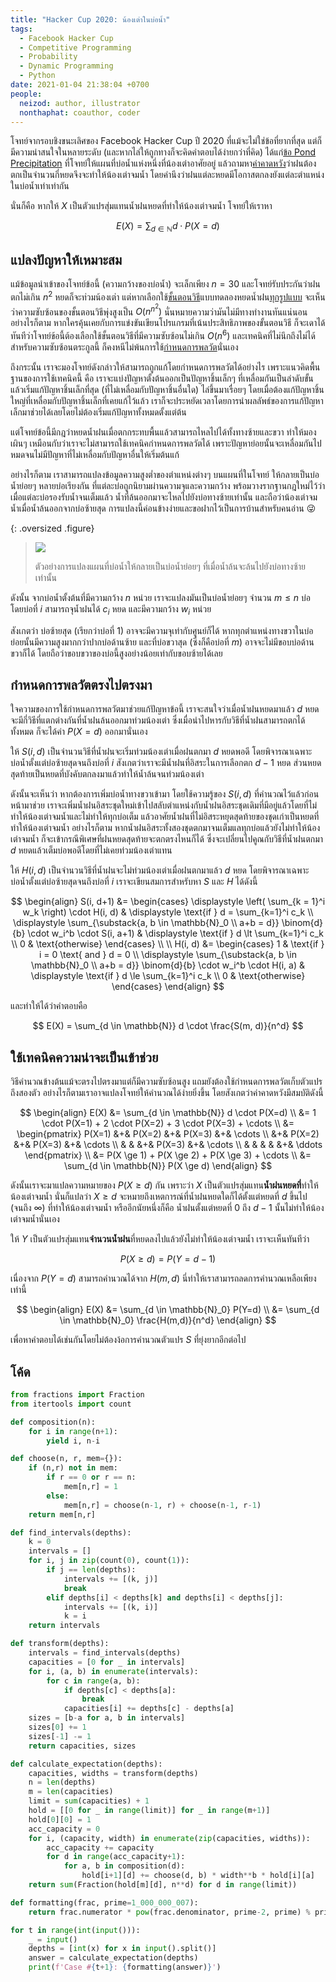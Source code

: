 ```yaml
---
title: "Hacker Cup 2020: น้องเต่าในบ่อน้ำ"
tags:
  - Facebook Hacker Cup
  - Competitive Programming
  - Probability
  - Dynamic Programming
  - Python
date: 2021-01-04 21:38:04 +0700
people:
  neizod: author, illustrator
  nonthaphat: coauthor, coder
---
```


โจทย์จากรอบชิงขนะเลิศของ Facebook Hacker Cup ปี 2020 ที่แม้จะไม่ใช่ข้อที่ยากที่สุด แต่ก็มีความน่าสนใจในหลายระดับ (และหากไล่ให้ถูกทางก็จะคิดคำตอบได้ง่ายกว่าที่คิด) ได้แก่[ข้อ Pond Precipitation][problem statement] ที่โจทย์ให้แผนที่บ่อน้ำแห่งหนึ่งที่น้องเต่าอาศัยอยู่ แล้วถามหา[ค่าคาดหวัง][expectation]ว่าฝนต้องตกเป็นจำนวนกี่หยดจึงจะทำให้น้องเต่าจมน้ำ โดยคำนึงว่าฝนแต่ละหยดมีโอกาสตกลงยังแต่ละตำแหน่งในบ่อน้ำเท่าเท่ากัน

นั่นก็คือ หากให้ $X$ เป็นตัวแปรสุ่มแทนน้ำฝนหยดที่ทำให้น้องเต่าจมน้ำ โจทย์ให้เราหา

$$
E(X) = \sum_{d \in \mathbb{N}} d \cdot P(X=d)
$$


## แปลงปัญหาให้เหมาะสม

แม้ข้อมูลนำเข้าของโจทย์ข้อนี้ (ความกว้างของบ่อน้ำ) จะเล็กเพียง $n=30$ และโจทย์รับประกันว่าฝนตกไม่เกิน $n^2$ หยดก็จะท่วมน้องเต่า แต่หากเลือกใช้[ขั้นตอนวิธี][algorithm]แบบทดลองหยดน้ำฝน[ทุกรูปแบบ][brute force] จะเห็นว่าความซับซ้อนของขั้นตอนวิธีพุ่งสูงเป็น $O(n^{n^2})$ นั่นหมายความว่ามันไม่มีทางทำงานทันแน่นอน อย่างไรก็ตาม หากใครคุ้นเคยกับการแข่งขันเขียนโปรแกรมที่เน้นประสิทธิภาพของขั้นตอนวิธี ก็จะเดาได้ทันทีว่าโจทย์ข้อนี้ต้องเลือกใช้ขั้นตอนวิธีที่มีความซับซ้อนไม่เกิน $O(n^6)$ และเทคนิคที่ไม่นึกถึงไม่ได้สำหรับความซับซ้อนตระกูลนี้ ก็คงหนีไม่พ้นการใช้[กำหนดการพลวัต][dynamic programming]นั่นเอง

ถึงกระนั้น เราจะมองโจทย์ดังกล่าวให้สามารถถูกแก้โดยกำหนดการพลวัตได้อย่างไร เพราะแนวคิดพื้นฐานของการใช้เทคนิคนี้ คือ เราจะแบ่งปัญหาตั้งต้นออกเป็นปัญหาชิ้นเล็กๆ ที่เหลื่อมกันเป็นลำดับขั้น แล้วเริ่มแก้ปัญหาชิ้นเล็กที่สุด (ที่ไม่เหลื่อมกับปัญหาชิ้นอื่นใด) ไล่ขึ้นมาเรื่อยๆ โดยเมื่อต้องแก้ปัญหาชิ้นใหญ่ที่เหลื่อมกับปัญหาชิ้นเล็กที่เคยแก้ไว้แล้ว เราก็จะประหยัดเวลาโดยการนำผลลัพธ์ของการแก้ปัญหาเล็กมาช่วยได้เลยโดยไม่ต้องเริ่มแก้ปัญหาทั้งหมดตั้งแต่ต้น

แต่โจทย์ข้อนี้มีกฎว่าหยดน้ำฝนเมื่อตกกระทบพื้นแล้วสามารถไหลไปได้ทั้งทางซ้ายและขวา ทำให้มองเผินๆ เหมือนกับว่าเราจะไม่สามารถใช้เทคนิคกำหนดการพลวัตได้ เพราะปัญหาย่อยนั้นจะเหลื่อมกันไปหมดจนไม่มีปัญหาที่ไม่เหลื่อมกับปัญหาอื่นให้เริ่มต้นแก้

อย่างไรก็ตาม เราสามารถแปลงข้อมูลความสูงต่ำของตำแหน่งต่างๆ บนแผนที่ในโจทย์ ให้กลายเป็นบ่อน้ำย่อยๆ หลายบ่อเรียงกัน ที่แต่ละบ่อถูกนิยามผ่านความจุและความกว้าง พร้อมวางรากฐานกฎใหม่ไว้ว่าเมื่อแต่ละบ่อรองรับน้ำจนเต็มแล้ว น้ำที่ล้นออกมาจะไหลไปยังบ่อทางซ้ายเท่านั้น และถือว่าน้องเต่าจมน้ำเมื่อน้ำล้นออกจากบ่อซ้ายสุด การแปลงนี้ค่อนข้างง่ายและขอฝากไว้เป็นการบ้านสำหรับคนอ่าน 😜

{: .oversized .figure}
> ![](/images/algorithm/misc/pond-precipitation.png)
>
> ตัวอย่างการแปลงแผนที่บ่อน้ำให้กลายเป็นบ่อน้ำย่อยๆ ที่เมื่อน้ำล้นจะล้นไปยังบ่อทางซ้ายเท่านั้น

ดังนั้น จากบ่อน้ำตั้งต้นที่มีความกว้าง $n$ หน่วย เราจะแปลงมันเป็นบ่อน้ำย่อยๆ จำนวน $m \le n$ บ่อ โดยบ่อที่ $i$ สามารถจุน้ำฝนได้ $c_i$ หยด และมีความกว้าง $w_i$ หน่วย

สังเกตว่า บ่อซ้ายสุด (เรียกว่าบ่อที่ $1$) อาจจะมีความจุเท่ากับศูนย์ก็ได้ หากทุกตำแหน่งทางขวาในบ่อย่อยนั้นมีความสูงมากกว่าปากบ่อด้านซ้าย และที่บ่อขวาสุด (ซึ่งก็คือบ่อที่ $m$) อาจจะไม่มีขอบบ่อด้านขวาก็ได้ โดยถือว่าขอบขวาของบ่อนี้สูงอย่างน้อยเท่ากับขอบซ้ายได้เลย


## กำหนดการพลวัตตรงไปตรงมา

ใจความของการใช้กำหนดการพลวัตมาช่วยแก้ปัญหาข้อนี้ เราจะสนใจว่าเมื่อน้ำฝนหยดมาแล้ว $d$ หยด จะมีกี่วิธีที่แตกต่างกันที่น้ำฝนล้นออกมาท่วมน้องเต่า ซึ่งเมื่อนำไปหารกับวิธีที่น้ำฝนสามารถตกได้ทั้งหมด ก็จะได้ค่า $P(X=d)$ ออกมานั่นเอง

ให้ $S(i,d)$ เป็นจำนวนวิธีที่น้ำฝนจะเริ่มท่วมน้องเต่าเมื่อฝนตกมา $d$ หยดพอดี โดยพิจารณาเฉพาะบ่อน้ำตั้งแต่บ่อซ้ายสุดจนถึงบ่อที่ $i$ สังเกตว่าเราจะมีน้ำฝนที่อิสระในการเลือกตก $d-1$ หยด ส่วนหยดสุดท้ายเป็นหยดที่บังคับตกลงมาแล้วทำให้น้ำล้นจนท่วมน้องเต่า

ดังนั้นจะเห็นว่า หากต้องการเพิ่มบ่อน้ำทางขวาเข้ามา โดยใช้ความรู้ของ $S(i, d)$ ที่คำนวณไว้แล้วก่อนหน้ามาช่วย เราจะเพิ่มน้ำฝนอิสระชุดใหม่เข้าไปสลับตำแหน่งกับน้ำฝนอิสระชุดเดิมที่มีอยู่แล้วโดยที่ไม่ทำให้น้องเต่าจมน้ำและไม่ทำให้ทุกบ่อเต็ม แล้วอาศัยน้ำฝนที่ไม่อิสระหยุดสุดท้ายของชุดเก่าเป็นหยดที่ทำให้น้องเต่าจมน้ำ อย่างไรก็ตาม หากน้ำฝนอิสระทั้งสองชุดตกมาจนเต็มแลทุกบ่อแล้วยังไม่ทำให้น้องเต่าจมน้ำ ก็จะเข้ากรณีพิเศษที่ฝนหยดสุดท้ายจะตกตรงไหนก็ได้ ซึ่งจะเปลี่ยนไปคูณกับวิธีที่น้ำฝนตกมา $d$ หยดแล้วเต็มบ่อพอดีโดยที่ไม่เคยท่วมน้องเต่าแทน

ให้ $H(i,d)$ เป็นจำนวนวิธีที่น้ำฝนจะไม่ท่วมน้องเต่าเมื่อฝนตกมาแล้ว $d$ หยด โดยพิจารณาเฉพาะบ่อน้ำตั้งแต่บ่อซ้ายสุดจนถึงบ่อที่ $i$ เราจะเขียนสมการสำหรับหา $S$ และ $H$ ได้ดังนี้

$$
\begin{align}
S(i, d+1) &=
  \begin{cases}
    \displaystyle \left( \sum_{k = 1}^i w_k \right) \cdot H(i, d) &
    \displaystyle \text{if } d = \sum_{k=1}^i c_k \\
    \displaystyle \sum_{\substack{a, b \in \mathbb{N}_0 \\ a+b = d}}
                  \binom{d}{b} \cdot w_i^b \cdot S(i, a+1) &
    \displaystyle \text{if } d \lt \sum_{k=1}^i c_k \\
    0 & \text{otherwise}
  \end{cases}
\\ \\
H(i, d) &=
  \begin{cases}
    1 & \text{if } i = 0 \text{ and } d = 0 \\
    \displaystyle \sum_{\substack{a, b \in \mathbb{N}_0 \\ a+b = d}}
                  \binom{d}{b} \cdot w_i^b \cdot H(i, a) &
    \displaystyle \text{if } d \le \sum_{k=1}^i c_k \\
    0 & \text{otherwise}
  \end{cases}
\end{align}
$$

และทำให้ได้ว่าคำตอบคือ

$$
E(X) = \sum_{d \in \mathbb{N}} d \cdot \frac{S(m, d)}{n^d}
$$


## ใช้เทคนิคความน่าจะเป็นเข้าช่วย

วิธีคำนวณข้างต้นแม้จะตรงไปตรงมาแต่ก็มีความซับซ้อนสูง แถมยังต้องใช้กำหนดการพลวัตเก็บตัวแปรถึงสองตัว อย่างไรก็ตามเราอาจแปลงโจทย์ให้คำนวณได้ง่ายยิ่งขึ้น โดยสังเกตว่าค่าคาดหวังมีสมบัติดังนี้

$$
\begin{align}
E(X) &= \sum_{d \in \mathbb{N}} d \cdot P(X=d) \\
     &= 1 \cdot P(X=1) + 2 \cdot P(X=2) + 3 \cdot P(X=3) + \cdots \\
     &=
     \begin{pmatrix}
     P(X=1) &+& P(X=2) &+& P(X=3) &+& \cdots \\
            &+& P(X=2) &+& P(X=3) &+& \cdots \\
            & &        &+& P(X=3) &+& \cdots \\
            & &        & &        &+& \ddots
     \end{pmatrix} \\
     &= P(X \ge 1) + P(X \ge 2) + P(X \ge 3) + \cdots \\
     &= \sum_{d \in \mathbb{N}} P(X \ge d)
\end{align}
$$

ดังนั้นเราจะมาแปลความหมายของ $P(X \ge d)$ กัน เพราะว่า $X$ เป็นตัวแปรสุ่มแทน**น้ำฝนหยดที่**ทำให้น้องเต่าจมน้ำ นั่นก็แปลว่า $X \ge d$ จะหมายถึงเหตการณ์ที่น้ำฝนหยดใดก็ได้ตั้งแต่หยดที่ $d$ ขึ้นไป (จนถึง $\infty$) ที่ทำให้น้องเต่าจมน้ำ หรืออีกนัยหนึ่งก็คือ น้ำฝนตั้งแต่หยดที่ $0$ ถึง $d-1$ นั้นไม่ทำให้น้องเต่าจมน้ำนั่นเอง

ให้ $Y$ เป็นตัวแปรสุ่มแทน**จำนวนน้ำฝน**ที่หยดลงไปแล้วยังไม่ทำให้น้องเต่าจมน้ำ เราจะเห็นทันทีว่า

$$
P(X \ge d) = P(Y = d-1)
$$

เนื่องจาก $P(Y=d)$ สามารถคำนวณได้จาก ${H(m,d)}$ นี่ทำให้เราสามารถลดการคำนวณเหลือเพียงเท่านี้

$$
\begin{align}
E(X) &= \sum_{d \in \mathbb{N}_0} P(Y=d) \\
     &= \sum_{d \in \mathbb{N}_0} \frac{H(m,d)}{n^d}
\end{align}
$$

เพื่อหาคำตอบได้เช่นกันโดยไม่ต้องง้อการคำนวณตัวแปร $S$ ที่ยุ่งยากอีกต่อไป


## โค้ด

``` python
from fractions import Fraction
from itertools import count

def composition(n):
    for i in range(n+1):
        yield i, n-i

def choose(n, r, mem={}):
    if (n,r) not in mem:
        if r == 0 or r == n:
            mem[n,r] = 1
        else:
            mem[n,r] = choose(n-1, r) + choose(n-1, r-1)
    return mem[n,r]

def find_intervals(depths):
    k = 0
    intervals = []
    for i, j in zip(count(0), count(1)):
        if j == len(depths):
            intervals += [(k, j)]
            break
        elif depths[i] < depths[k] and depths[i] < depths[j]:
            intervals += [(k, i)]
            k = i
    return intervals

def transform(depths):
    intervals = find_intervals(depths)
    capacities = [0 for _ in intervals]
    for i, (a, b) in enumerate(intervals):
        for c in range(a, b):
            if depths[c] < depths[a]:
                break
            capacities[i] += depths[c] - depths[a]
    sizes = [b-a for a, b in intervals]
    sizes[0] += 1
    sizes[-1] -= 1
    return capacities, sizes

def calculate_expectation(depths):
    capacities, widths = transform(depths)
    n = len(depths)
    m = len(capacities)
    limit = sum(capacities) + 1
    hold = [[0 for _ in range(limit)] for _ in range(m+1)]
    hold[0][0] = 1
    acc_capacity = 0
    for i, (capacity, width) in enumerate(zip(capacities, widths)):
        acc_capacity += capacity
        for d in range(acc_capacity+1):
            for a, b in composition(d):
                hold[i+1][d] += choose(d, b) * width**b * hold[i][a]
    return sum(Fraction(hold[m][d], n**d) for d in range(limit))

def formatting(frac, prime=1_000_000_007):
    return frac.numerator * pow(frac.denominator, prime-2, prime) % prime

for t in range(int(input())):
    _ = input()
    depths = [int(x) for x in input().split()]
    answer = calculate_expectation(depths)
    print(f'Case #{t+1}: {formatting(answer)}')
```



[problem statement]: //facebook.com/codingcompetitions/hacker-cup/2020/final-round/problems/C

[expectation]: //en.wikipedia.org/wiki/Expected_value
[algorithm]: //en.wikipedia.org/wiki/Algorithm
[brute force]: //en.wikipedia.org/wiki/Brute-force_search
[dynamic programming]: //en.wikipedia.org/wiki/Dynamic_programming
